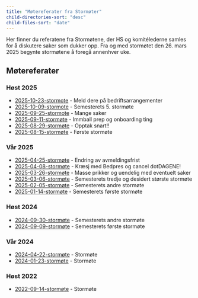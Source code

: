 ```yaml
---
title: "Møtereferater fra Stormøter"
child-directories-sort: "desc"
child-files-sort: "date"
---
```


Her finner du referatene fra Stormøtene, der HS og komitélederne samles for å diskutere saker som dukker opp. Fra og med stormøtet den 26. mars 2025 begynte stormøtene å foregå annenhver uke.

## Møtereferater

### Høst 2025

- [2025-10-23-stormote](2025/2025-10-23-stormote) - Meld dere på bedriftsarrangementer
- [2025-10-09-stormote](2025/2025-10-09-stormote) - Semesterets 5. stormøte
- [2025-09-25-stormote](2025/2025-09-25-stormote) - Mange saker
- [2025-09-11-stormøte](2025/2025-09-11-stormote) - Immball prep og onboarding ting
- [2025-08-29-stormøte](2025/2025-08-29-stormote) - Opptak snart!!
- [2025-08-15-stormøte](2025/2025-08-15-stormote) - Første stormøte

### Vår 2025

- [2025-04-25-stormøte](2025/2025-04-25-stormote) - Endring av avmeldingsfrist
- [2025-04-08-stormøte](2025/2025-04-08-stormote) - Kræsj med Bedpres og cancel dotDAGENE!
- [2025-03-26-stormøte](2025/2025-03-26-stormote) - Masse prikker og uendelig med eventuelt saker
- [2025-03-06-stormøte](2025/2025-03-06-stormote) - Semesterets tredje og desidert største stormøte
- [2025-02-05-stormøte](2025/2025-02-05-stormote) - Semesterets andre stormøte
- [2025-01-14-stormøte](2025/2025-01-14-stormote) - Semesterets første stormøte

### Høst 2024

- [2024-09-30-stormøte](2024/2024-09-30-stormote) - Semesterets andre stormøte
- [2024-09-09-stormøte](2024/2024-09-09-stormote) - Semesterets første stormøte

### Vår 2024

- [2024-04-22-stormøte](2024/2024-04-22-stormote) - Stormøte
- [2024-01-23-stormøte](2024/2024-01-23-stormote) - Stormøte

### Høst 2022

- [2022-09-14-stormøte](2022/2022-09-14-stormote) - Stormøte
